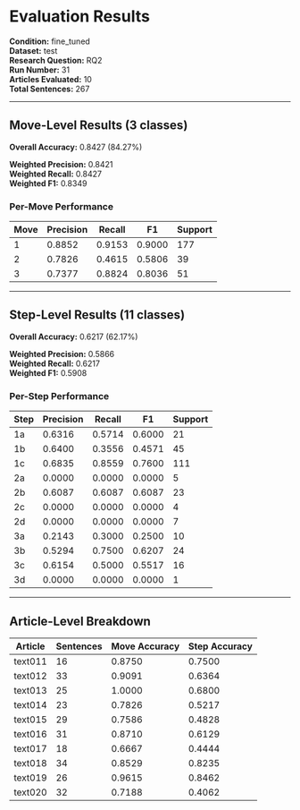 # Evaluation Results

**Condition:** fine_tuned  
**Dataset:** test  
**Research Question:** RQ2  
**Run Number:** 31  
**Articles Evaluated:** 10  
**Total Sentences:** 267  

---

## Move-Level Results (3 classes)

**Overall Accuracy:** 0.8427 (84.27%)  

**Weighted Precision:** 0.8421  
**Weighted Recall:** 0.8427  
**Weighted F1:** 0.8349  

### Per-Move Performance

| Move | Precision | Recall | F1 | Support |
|------|-----------|--------|----|---------|
| 1 | 0.8852 | 0.9153 | 0.9000 | 177 |
| 2 | 0.7826 | 0.4615 | 0.5806 | 39 |
| 3 | 0.7377 | 0.8824 | 0.8036 | 51 |

---

## Step-Level Results (11 classes)

**Overall Accuracy:** 0.6217 (62.17%)  

**Weighted Precision:** 0.5866  
**Weighted Recall:** 0.6217  
**Weighted F1:** 0.5908  

### Per-Step Performance

| Step | Precision | Recall | F1 | Support |
|------|-----------|--------|----|---------|
| 1a | 0.6316 | 0.5714 | 0.6000 | 21 |
| 1b | 0.6400 | 0.3556 | 0.4571 | 45 |
| 1c | 0.6835 | 0.8559 | 0.7600 | 111 |
| 2a | 0.0000 | 0.0000 | 0.0000 | 5 |
| 2b | 0.6087 | 0.6087 | 0.6087 | 23 |
| 2c | 0.0000 | 0.0000 | 0.0000 | 4 |
| 2d | 0.0000 | 0.0000 | 0.0000 | 7 |
| 3a | 0.2143 | 0.3000 | 0.2500 | 10 |
| 3b | 0.5294 | 0.7500 | 0.6207 | 24 |
| 3c | 0.6154 | 0.5000 | 0.5517 | 16 |
| 3d | 0.0000 | 0.0000 | 0.0000 | 1 |

---

## Article-Level Breakdown

| Article | Sentences | Move Accuracy | Step Accuracy |
|---------|-----------|---------------|---------------|
| text011 | 16 | 0.8750 | 0.7500 |
| text012 | 33 | 0.9091 | 0.6364 |
| text013 | 25 | 1.0000 | 0.6800 |
| text014 | 23 | 0.7826 | 0.5217 |
| text015 | 29 | 0.7586 | 0.4828 |
| text016 | 31 | 0.8710 | 0.6129 |
| text017 | 18 | 0.6667 | 0.4444 |
| text018 | 34 | 0.8529 | 0.8235 |
| text019 | 26 | 0.9615 | 0.8462 |
| text020 | 32 | 0.7188 | 0.4062 |
